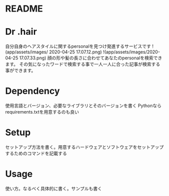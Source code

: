 # README

# Dr .hair
自分自身のヘアスタイルに関するpersonalを見つけ発進するサービスです
!(app/assets/images/ 2020-04-25 17.07.12.png)
!(app/assets/images/2020-04-25 17.07.33.png)
顔の形や髪の長さに合わせてあなたのpersonalを検索できます。
その気になったワードで検索する事で一人一人に合った記事が検索する事ができます。

# Dependency
使用言語とバージョン、必要なライブラリとそのバージョンを書く
Pythonならrequirements.txtを用意するのも良い

# Setup
セットアップ方法を書く。用意するハードウェアとソフトウェアをセットアップするためのコマンドを記載する

# Usage
使い方。なるべく具体的に書く。サンプルも書く
